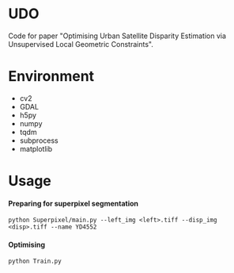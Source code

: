 # UDO

Code for paper "Optimising Urban Satellite Disparity Estimation via Unsupervised Local Geometric Constraints".

# Environment

* cv2
* GDAL
* h5py
* numpy
* tqdm
* subprocess
* matplotlib

# Usage

#### Preparing for superpixel segmentation

```
python Superpixel/main.py --left_img <left>.tiff --disp_img <disp>.tiff --name YD4552
```

#### Optimising

```
python Train.py
```

